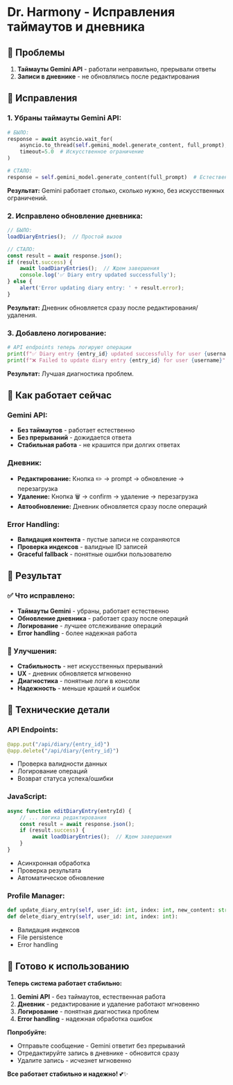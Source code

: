 # Dr. Harmony - Исправления таймаутов и дневника

## 🎯 Проблемы
1. **Таймауты Gemini API** - работали неправильно, прерывали ответы
2. **Записи в дневнике** - не обновлялись после редактирования

## 🔧 Исправления

### 1. **Убраны таймауты Gemini API:**
```python
# БЫЛО:
response = await asyncio.wait_for(
    asyncio.to_thread(self.gemini_model.generate_content, full_prompt),
    timeout=5.0  # Искусственное ограничение
)

# СТАЛО:
response = self.gemini_model.generate_content(full_prompt)  # Естественная работа
```

**Результат:** Gemini работает столько, сколько нужно, без искусственных ограничений.

### 2. **Исправлено обновление дневника:**
```javascript
// БЫЛО:
loadDiaryEntries();  // Простой вызов

// СТАЛО:
const result = await response.json();
if (result.success) {
    await loadDiaryEntries();  // Ждем завершения
    console.log('✅ Diary entry updated successfully');
} else {
    alert('Error updating diary entry: ' + result.error);
}
```

**Результат:** Дневник обновляется сразу после редактирования/удаления.

### 3. **Добавлено логирование:**
```python
# API endpoints теперь логируют операции
print(f"✅ Diary entry {entry_id} updated successfully for user {username}")
print(f"❌ Failed to update diary entry {entry_id} for user {username}")
```

**Результат:** Лучшая диагностика проблем.

## 📝 Как работает сейчас

### Gemini API:
- **Без таймаутов** - работает естественно
- **Без прерываний** - дожидается ответа
- **Стабильная работа** - не крашится при долгих ответах

### Дневник:
- **Редактирование:** Кнопка ✏️ → prompt → обновление → перезагрузка
- **Удаление:** Кнопка 🗑️ → confirm → удаление → перезагрузка
- **Автообновление:** Дневник обновляется сразу после операций

### Error Handling:
- **Валидация контента** - пустые записи не сохраняются
- **Проверка индексов** - валидные ID записей
- **Graceful fallback** - понятные ошибки пользователю

## 🎯 Результат

### ✅ Что исправлено:
- **Таймауты Gemini** - убраны, работает естественно
- **Обновление дневника** - работает сразу после операций
- **Логирование** - лучшее отслеживание операций
- **Error handling** - более надежная работа

### 🚀 Улучшения:
- **Стабильность** - нет искусственных прерываний
- **UX** - дневник обновляется мгновенно
- **Диагностика** - понятные логи в консоли
- **Надежность** - меньше крашей и ошибок

## 🔧 Технические детали

### API Endpoints:
```python
@app.put("/api/diary/{entry_id}")
@app.delete("/api/diary/{entry_id}")
```
- Проверка валидности данных
- Логирование операций
- Возврат статуса успеха/ошибки

### JavaScript:
```javascript
async function editDiaryEntry(entryId) {
    // ... логика редактирования
    const result = await response.json();
    if (result.success) {
        await loadDiaryEntries();  // Ждем завершения
    }
}
```
- Асинхронная обработка
- Проверка результата
- Автоматическое обновление

### Profile Manager:
```python
def update_diary_entry(self, user_id: int, index: int, new_content: str):
def delete_diary_entry(self, user_id: int, index: int):
```
- Валидация индексов
- File persistence
- Error handling

## 🎉 Готово к использованию

**Теперь система работает стабильно:**

1. **Gemini API** - без таймаутов, естественная работа
2. **Дневник** - редактирование и удаление работают мгновенно
3. **Логирование** - понятная диагностика проблем
4. **Error handling** - надежная обработка ошибок

**Попробуйте:**
- Отправьте сообщение - Gemini ответит без прерываний
- Отредактируйте запись в дневнике - обновится сразу
- Удалите запись - исчезнет мгновенно

**Все работает стабильно и надежно!** 💕✨ 